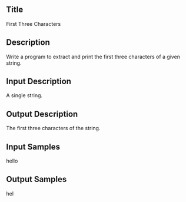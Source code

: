 ## Title
First Three Characters

## Description
Write a program to extract and print the first three characters of a given string.

## Input Description
A single string.

## Output Description
The first three characters of the string.

## Input Samples
hello

## Output Samples
hel

